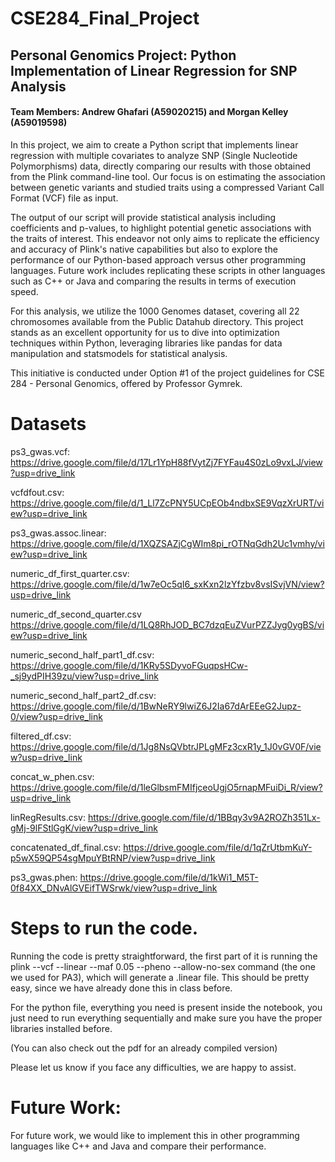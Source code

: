 # CSE284_Final_Project

## Personal Genomics Project: Python Implementation of Linear Regression for SNP Analysis
#### Team Members: Andrew Ghafari (A59020215) and Morgan Kelley (A59019598)

In this project, we aim to create a Python script that implements linear regression with multiple covariates to analyze SNP (Single Nucleotide Polymorphisms) data, directly comparing our results with those obtained from the Plink command-line tool. Our focus is on estimating the association between genetic variants and studied traits using a compressed Variant Call Format (VCF) file as input.

The output of our script will provide statistical analysis including coefficients and p-values, to highlight potential genetic associations with the traits of interest. This endeavor not only aims to replicate the efficiency and accuracy of Plink's native capabilities but also to explore the performance of our Python-based approach versus other programming languages. 
Future work includes replicating these scripts in other languages such as C++ or Java and comparing the results in terms of execution speed.

For this analysis, we utilize the 1000 Genomes dataset, covering all 22 chromosomes available from the Public Datahub directory. This project stands as an excellent opportunity for us to dive into optimization techniques within Python, leveraging libraries like pandas for data manipulation and statsmodels for statistical analysis.

This initiative is conducted under Option #1 of the project guidelines for CSE 284 - Personal Genomics, offered by Professor Gymrek.

# Datasets
ps3_gwas.vcf: https://drive.google.com/file/d/17Lr1YpH88fVytZj7FYFau4S0zLo9vxLJ/view?usp=drive_link

vcfdfout.csv: https://drive.google.com/file/d/1_Ll7ZcPNY5UCpEOb4ndbxSE9VqzXrURT/view?usp=drive_link

ps3_gwas.assoc.linear: https://drive.google.com/file/d/1XQZSAZjCgWIm8pi_rOTNqGdh2Uc1vmhy/view?usp=drive_link

numeric_df_first_quarter.csv:
https://drive.google.com/file/d/1w7eOc5qI6_sxKxn2lzYfzbv8vsISvjVN/view?usp=drive_link

numeric_df_second_quarter.csv
https://drive.google.com/file/d/1LQ8RhJOD_BC7dzqEuZVurPZZJyg0ygBS/view?usp=drive_link

numeric_second_half_part1_df.csv:
https://drive.google.com/file/d/1KRy5SDyvoFGuqpsHCw-_sj9ydPIH39zu/view?usp=drive_link

numeric_second_half_part2_df.csv:
https://drive.google.com/file/d/1BwNeRY9lwiZ6J2Ia67dArEEeG2Jupz-0/view?usp=drive_link

filtered_df.csv:
https://drive.google.com/file/d/1Jg8NsQVbtrJPLgMFz3cxR1y_1J0vGV0F/view?usp=drive_link

concat_w_phen.csv:
https://drive.google.com/file/d/1leGlbsmFMIfjceoUgjO5rnapMFuiDi_R/view?usp=drive_link

linRegResults.csv:
https://drive.google.com/file/d/1BBqy3v9A2ROZh351Lx-gMj-9lFStlGgK/view?usp=drive_link

concatenated_df_final.csv:
https://drive.google.com/file/d/1qZrUtbmKuY-p5wX59QP54sgMpuYBtRNP/view?usp=drive_link

ps3_gwas.phen:
https://drive.google.com/file/d/1kWi1_M5T-0f84XX_DNvAlGVEifTWSrwk/view?usp=drive_link





# Steps to run the code. 

Running the code is pretty straightforward, the first part of it is running the  plink --vcf --linear --maf 0.05 --pheno --allow-no-sex command (the one we used for PA3), which will generate a .linear file. This should be pretty easy, since we have already done this in class before. 

For the python file, everything you need is present inside the notebook, you just need to run everything sequentially and make sure you have the proper libraries installed before. 

(You can also check out the pdf for an already compiled version)

Please let us know if you face any difficulties, we are happy to assist. 

# Future Work:

For future work, we would like to implement this in other programming languages like C++ and Java and compare their performance. 

